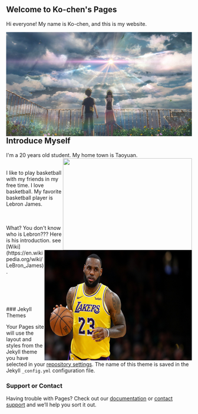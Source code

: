## Welcome to Ko-chen's Pages

Hi everyone! My name is Ko-chen, and this is my website. 

<img align="right" src="640x360_43.jpg"/>

<br />
<br />
<br />

## Introduce Myself

I'm a 20 years old student. My home town is Taoyuan. <img width="350" height="250" align="right" src="New_image_of_Taoyuan_City.jpg"/>
<br />
<br />

I like to play basketball with my friends in my free time. I love basketball. My favorite basketball player is Lebron James. <br />

<img width="400" height="300" align="right" src="gettyimages-1128131986.jpg"/>
<br />
<br />
What? You don't know who is Lebron??? Here is his introduction. see [Wiki](https://en.wikipedia.org/wiki/LeBron_James).

<br />
<br />
<br />
<br />
<br />
<br />
### Jekyll Themes

Your Pages site will use the layout and styles from the Jekyll theme you have selected in your [repository settings](https://github.com/KoChenShih/Web/settings). The name of this theme is saved in the Jekyll `_config.yml` configuration file.

### Support or Contact

Having trouble with Pages? Check out our [documentation](https://help.github.com/categories/github-pages-basics/) or [contact support](https://github.com/contact) and we’ll help you sort it out.
